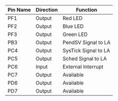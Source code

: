 | Pin Name | Direction | Function |
| -------- | -------- | -------- |
| PF1 | Output | Red LED |
| PF2 | Output | Blue LED |
| PF3 | Output | Green LED |
| PB3 | Output | PendSV Signal to LA |
| PC4 | Output | SysTick Signal to LA |
| PC5 | Output | Sched Signal to LA |
| PC6 | Input  | External Interrupt |
| PC7 | Output | Available|
| PD6 | Output | Available |
| PD7 | Output | Available |
